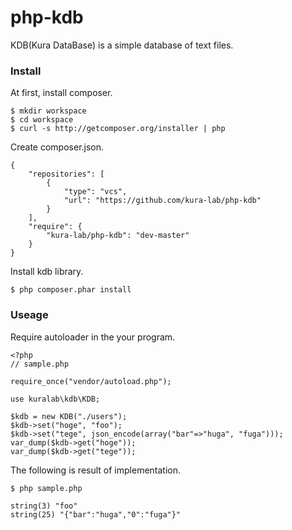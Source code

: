 # php-kdb
KDB(Kura DataBase) is a simple database of text files.

### Install

At first, install composer.

```
$ mkdir workspace
$ cd workspace
$ curl -s http://getcomposer.org/installer | php
```

Create composer.json.

```
{
    "repositories": [
        {
            "type": "vcs",
            "url": "https://github.com/kura-lab/php-kdb"
        }
    ],
    "require": {
        "kura-lab/php-kdb": "dev-master"
    }
}
```

Install kdb library.

```
$ php composer.phar install
```

### Useage

Require autoloader in the your program.

```
<?php
// sample.php

require_once("vendor/autoload.php");

use kuralab\kdb\KDB;

$kdb = new KDB("./users");
$kdb->set("hoge", "foo");
$kdb->set("tege", json_encode(array("bar"=>"huga", "fuga")));
var_dump($kdb->get("hoge"));
var_dump($kdb->get("tege"));
```

The following is result of implementation.

```
$ php sample.php

string(3) "foo"
string(25) "{"bar":"huga","0":"fuga"}"
```
